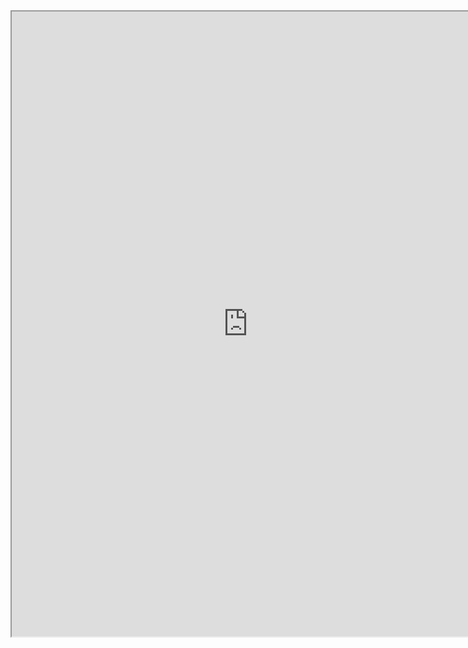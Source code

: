 

<iframe src="https://nbviewer.jupyter.org/github/windmissing/programming_basics_for_ML/blob/master/jupyter/python/random.ipynb" width="150%" height="1000"></iframe>